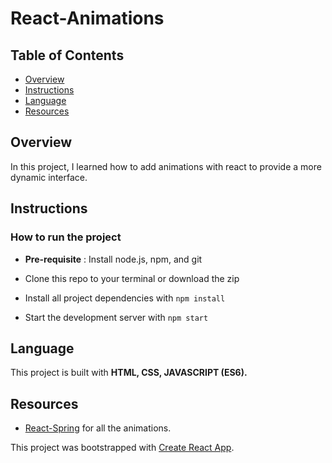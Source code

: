 # React-Animations

## Table of Contents

* [Overview](#Overview)
* [Instructions](#Instructions)
* [Language](#Language)
* [Resources](#Resources)

## Overview
In this project, I learned how to add animations with react to provide a more dynamic interface.

## Instructions

### How to run the project

* **Pre-requisite** : Install node.js, npm, and git

* Clone this repo to your terminal or download the zip

* Install all project dependencies with `npm install`

* Start the development server with `npm start`


## Language

This project is built with **HTML, CSS, JAVASCRIPT (ES6).**

## Resources

* [React-Spring](https://react-spring.surge.sh/) for all the animations.

This project was bootstrapped with [Create React App](https://github.com/facebook/create-react-app).

